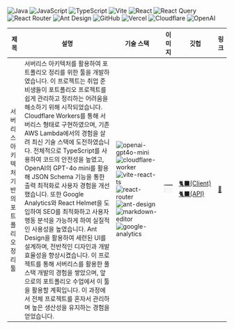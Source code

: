 ![Java](https://img.shields.io/badge/java-437291.svg?&style=for-the-badge&logo=openjdk&logoColor=white) ![JavaScript](https://img.shields.io/badge/javascript-F7DF1E.svg?&style=for-the-badge&logo=javascript&logoColor=white) ![TypeScript](https://img.shields.io/badge/typescript-3178C6.svg?&style=for-the-badge&logo=typescript&logoColor=white) <!-- 💬 Langauges -->
![Vite](https://img.shields.io/badge/vite-646CFF.svg?&style=for-the-badge&logo=vite&logoColor=white) ![React](https://img.shields.io/badge/react-61DAFB.svg?&style=for-the-badge&logo=react&logoColor=white) ![React Query](https://img.shields.io/badge/reactquery-FF4154.svg?&style=for-the-badge&logo=reactquery&logoColor=white) ![React Router](https://img.shields.io/badge/reactrouter-CA4245.svg?&style=for-the-badge&logo=reactrouter&logoColor=white) ![Ant Design](https://img.shields.io/badge/antdesign-0170FE.svg?&style=for-the-badge&logo=antdesign&logoColor=white) <!-- 📚 Libraries & Frameworks -->
![GitHub](https://img.shields.io/badge/github-181717.svg?&style=for-the-badge&logo=github&logoColor=white) ![Vercel](https://img.shields.io/badge/vercel-000000.svg?&style=for-the-badge&logo=vercel&logoColor=white) ![Cloudflare](https://img.shields.io/badge/cloudflare-F38020.svg?&style=for-the-badge&logo=cloudflare&logoColor=white) ![OpenAI](https://img.shields.io/badge/openai-412991.svg?&style=for-the-badge&logo=openai&logoColor=white) <!-- 🛠️ Services -->

| 제목 | 설명 | 기술 스택 | 이미지 | 깃헙 | 링크 |
| --- | --- | --- | --- | --- | --- |
| 서버리스 아키텍처 기반의 포트폴리오 정리 툴 | 서버리스 아키텍처를 활용하여 포트폴리오 정리를 위한 툴을 개발하였습니다. 이 프로젝트는 취업 준비생들이 포트폴리오 프로젝트를 쉽게 관리하고 정리하는 어려움을 해소하기 위해 시작되었습니다. Cloudflare Workers를 통해 서버리스 형태로 구현하였으며, 기존 AWS Lambda에서의 경험을 살려 최신 기술 스택에 도전하였습니다. 전체적으로 TypeScript를 사용하여 코드의 안전성을 높였고, OpenAI의 GPT-4o mini를 활용해 JSON Schema 기능을 통한 출력 최적화로 사용자 경험을 개선했습니다. 또한 Google Analytics와 React Helmet을 도입하여 SEO를 최적화하고 사용자 행동 분석을 가능하게 하여 실질적인 사용성을 높였습니다. Ant Design을 활용하여 세련된 UI를 설계하며, 전반적인 디자인과 개발 효율성을 향상시켰습니다. 이 프로젝트를 통해 서버리스를 활용한 풀스택 개발의 경험을 쌓았으며, 앞으로의 포트폴리오 수업에서 이 툴을 활용할 계획입니다. 이 과정에서 전체 프로젝트를 혼자서 관리하며 높은 생산성을 유지하는 경험을 얻었습니다. | ![openai-gpt4o-mini](https://img.shields.io/badge/openai%20gpt4o%20mini-0A0A0A?style=plastic) ![cloudflare-worker](https://img.shields.io/badge/cloudflare%20worker-0A0A0A?style=plastic) ![vite-react-ts](https://img.shields.io/badge/vite%20react%20ts-0A0A0A?style=plastic) ![react-router](https://img.shields.io/badge/react%20router-0A0A0A?style=plastic) ![ant-design](https://img.shields.io/badge/ant%20design-0A0A0A?style=plastic) ![markdown-editor](https://img.shields.io/badge/markdown%20editor-0A0A0A?style=plastic) ![google-analytics](https://img.shields.io/badge/google%20analytics-0A0A0A?style=plastic) | ![](https://raw.githubusercontent.com/qus0in/qus0in/refs/heads/main/mkpolio_demo.gif) | [🐈‍⬛(Client)](https://github.com/qus0in/mkfolio) [🐈‍⬛(API)](https://github.com/qus0in/mkfolio-api) | [🔗](https://mkfolio.vercel.app/) |